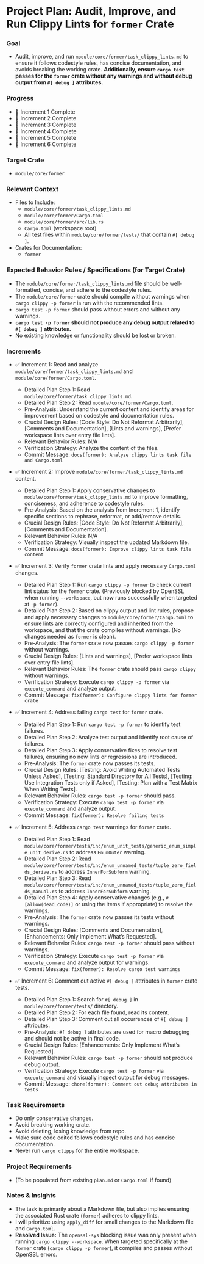 # Project Plan: Audit, Improve, and Run Clippy Lints for `former` Crate

### Goal
*   Audit, improve, and run `module/core/former/task_clippy_lints.md` to ensure it follows codestyle rules, has concise documentation, and avoids breaking the working crate. **Additionally, ensure `cargo test` passes for the `former` crate without any warnings and without debug output from `#[ debug ]` attributes.**

### Progress
*   🚀 Increment 1 Complete
*   🚀 Increment 2 Complete
*   🚀 Increment 3 Complete
*   🚀 Increment 4 Complete
*   🚀 Increment 5 Complete
*   🚀 Increment 6 Complete

### Target Crate
*   `module/core/former`

### Relevant Context
*   Files to Include:
    *   `module/core/former/task_clippy_lints.md`
    *   `module/core/former/Cargo.toml`
    *   `module/core/former/src/lib.rs`
    *   `Cargo.toml` (workspace root)
    *   All test files within `module/core/former/tests/` that contain `#[ debug ]`.
*   Crates for Documentation:
    *   `former`

### Expected Behavior Rules / Specifications (for Target Crate)
*   The `module/core/former/task_clippy_lints.md` file should be well-formatted, concise, and adhere to the codestyle rules.
*   The `module/core/former` crate should compile without warnings when `cargo clippy -p former` is run with the recommended lints.
*   `cargo test -p former` should pass without errors and without any warnings.
*   **`cargo test -p former` should not produce any debug output related to `#[ debug ]` attributes.**
*   No existing knowledge or functionality should be lost or broken.

### Increments

*   ✅ Increment 1: Read and analyze `module/core/former/task_clippy_lints.md` and `module/core/former/Cargo.toml`.
    *   Detailed Plan Step 1: Read `module/core/former/task_clippy_lints.md`.
    *   Detailed Plan Step 2: Read `module/core/former/Cargo.toml`.
    *   Pre-Analysis: Understand the current content and identify areas for improvement based on codestyle and documentation rules.
    *   Crucial Design Rules: [Code Style: Do Not Reformat Arbitrarily], [Comments and Documentation], [Lints and warnings], [Prefer workspace lints over entry file lints].
    *   Relevant Behavior Rules: N/A
    *   Verification Strategy: Analyze the content of the files.
    *   Commit Message: `docs(former): Analyze clippy lints task file and Cargo.toml`

*   ✅ Increment 2: Improve `module/core/former/task_clippy_lints.md` content.
    *   Detailed Plan Step 1: Apply conservative changes to `module/core/former/task_clippy_lints.md` to improve formatting, conciseness, and adherence to codestyle rules.
    *   Pre-Analysis: Based on the analysis from Increment 1, identify specific sections to rephrase, reformat, or add/remove details.
    *   Crucial Design Rules: [Code Style: Do Not Reformat Arbitrarily], [Comments and Documentation].
    *   Relevant Behavior Rules: N/A
    *   Verification Strategy: Visually inspect the updated Markdown file.
    *   Commit Message: `docs(former): Improve clippy lints task file content`

*   ✅ Increment 3: Verify `former` crate lints and apply necessary `Cargo.toml` changes.
    *   Detailed Plan Step 1: Run `cargo clippy -p former` to check current lint status for the `former` crate. (Previously blocked by OpenSSL when running `--workspace`, but now runs successfully when targeted at `-p former`).
    *   Detailed Plan Step 2: Based on clippy output and lint rules, propose and apply necessary changes to `module/core/former/Cargo.toml` to ensure lints are correctly configured and inherited from the workspace, and that the crate compiles without warnings. (No changes needed as `former` is clean).
    *   Pre-Analysis: The `former` crate now passes `cargo clippy -p former` without warnings.
    *   Crucial Design Rules: [Lints and warnings], [Prefer workspace lints over entry file lints].
    *   Relevant Behavior Rules: The `former` crate should pass `cargo clippy` without warnings.
    *   Verification Strategy: Execute `cargo clippy -p former` via `execute_command` and analyze output.
    *   Commit Message: `fix(former): Configure clippy lints for former crate`

*   ✅ Increment 4: Address failing `cargo test` for `former` crate.
    *   Detailed Plan Step 1: Run `cargo test -p former` to identify test failures.
    *   Detailed Plan Step 2: Analyze test output and identify root cause of failures.
    *   Detailed Plan Step 3: Apply conservative fixes to resolve test failures, ensuring no new lints or regressions are introduced.
    *   Pre-Analysis: The `former` crate now passes its tests.
    *   Crucial Design Rules: [Testing: Avoid Writing Automated Tests Unless Asked], [Testing: Standard Directory for All Tests], [Testing: Use Integration Tests only if Asked], [Testing: Plan with a Test Matrix When Writing Tests].
    *   Relevant Behavior Rules: `cargo test -p former` should pass.
    *   Verification Strategy: Execute `cargo test -p former` via `execute_command` and analyze output.
    *   Commit Message: `fix(former): Resolve failing tests`

*   ✅ Increment 5: Address `cargo test` warnings for `former` crate.
    *   Detailed Plan Step 1: Read `module/core/former/tests/inc/enum_unit_tests/generic_enum_simple_unit_derive.rs` to address `EnumOuter` warning.
    *   Detailed Plan Step 2: Read `module/core/former/tests/inc/enum_unnamed_tests/tuple_zero_fields_derive.rs` to address `InnerForSubform` warning.
    *   Detailed Plan Step 3: Read `module/core/former/tests/inc/enum_unnamed_tests/tuple_zero_fields_manual.rs` to address `InnerForSubform` warning.
    *   Detailed Plan Step 4: Apply conservative changes (e.g., `#[allow(dead_code)]` or using the items if appropriate) to resolve the warnings.
    *   Pre-Analysis: The `former` crate now passes its tests without warnings.
    *   Crucial Design Rules: [Comments and Documentation], [Enhancements: Only Implement What’s Requested].
    *   Relevant Behavior Rules: `cargo test -p former` should pass without warnings.
    *   Verification Strategy: Execute `cargo test -p former` via `execute_command` and analyze output for warnings.
    *   Commit Message: `fix(former): Resolve cargo test warnings`

*   ✅ Increment 6: Comment out active `#[ debug ]` attributes in `former` crate tests.
    *   Detailed Plan Step 1: Search for `#[ debug ]` in `module/core/former/tests/` directory.
    *   Detailed Plan Step 2: For each file found, read its content.
    *   Detailed Plan Step 3: Comment out all occurrences of `#[ debug ]` attributes.
    *   Pre-Analysis: `#[ debug ]` attributes are used for macro debugging and should not be active in final code.
    *   Crucial Design Rules: [Enhancements: Only Implement What’s Requested].
    *   Relevant Behavior Rules: `cargo test -p former` should not produce debug output.
    *   Verification Strategy: Execute `cargo test -p former` via `execute_command` and visually inspect output for debug messages.
    *   Commit Message: `chore(former): Comment out debug attributes in tests`

### Task Requirements
*   Do only conservative changes.
*   Avoid breaking working crate.
*   Avoid deleting, losing knowledge from repo.
*   Make sure code edited follows codestyle rules and has concise documentation.
*   Never run `cargo clippy` for the entire workspace.

### Project Requirements
*   (To be populated from existing `plan.md` or `Cargo.toml` if found)

### Notes & Insights
*   The task is primarily about a Markdown file, but also implies ensuring the associated Rust crate (`former`) adheres to clippy lints.
*   I will prioritize using `apply_diff` for small changes to the Markdown file and `Cargo.toml`.
*   **Resolved Issue:** The `openssl-sys` blocking issue was only present when running `cargo clippy --workspace`. When targeted specifically at the `former` crate (`cargo clippy -p former`), it compiles and passes without OpenSSL errors.
